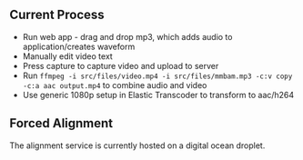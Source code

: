 ## Current Process
* Run web app - drag and drop mp3, which adds audio to application/creates waveform
* Manually edit video text
* Press capture to capture video and upload to server
* Run `ffmpeg -i src/files/video.mp4 -i src/files/mmbam.mp3 -c:v copy -c:a aac output.mp4` to combine audio and video
* Use generic 1080p setup in Elastic Transcoder to transform to aac/h264

## Forced Alignment
The alignment service is currently hosted on a digital ocean droplet.